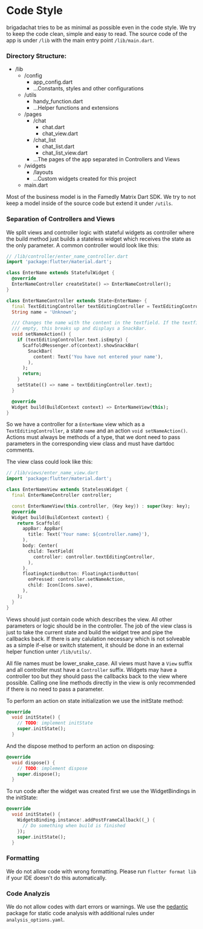 # Code Style

brigadachat tries to be as minimal as possible even in the code style. We try to keep the code clean, simple and easy to read. The source code of the app is under `/lib` with the main entry point `/lib/main.dart`.

### Directory Structure:


- /lib
  - /config
    - app_config.dart
    - ...Constants, styles and other configurations
  - /utils
    - handy_function.dart
    - ...Helper functions and extensions
  - /pages
    - /chat
      - chat.dart
      - chat_view.dart
    - /chat_list
      - chat_list.dart
      - chat_list_view.dart
    - ...The pages of the app separated in Controllers and Views
  - /widgets
    - /layouts
    - ...Custom widgets created for this project
  - main.dart


Most of the business model is in the Famedly Matrix Dart SDK. We try to not keep a model inside of the source code but extend it under `/utils`.

### Separation of Controllers and Views

We split views and controller logic with stateful widgets as controller where the build method just builds a stateless widget which receives the state as the only parameter. A common controller would look like this:

```dart
// /lib/controller/enter_name_controller.dart
import 'package:flutter/material.dart';

class EnterName extends StatefulWidget {
  @override
  EnterNameController createState() => EnterNameController();
}

class EnterNameController extends State<EnterName> {
  final TextEditingController textEditingController = TextEditingController();
  String name = 'Unknown';

  /// Changes the name with the content in the textfield. If the textfield is
  /// empty, this breaks up and displays a SnackBar.
  void setNameAction() {
    if (textEditingController.text.isEmpty) {
      ScaffoldMessenger.of(context).showSnackBar(
        SnackBar(
          content: Text('You have not entered your name'),
        ),
      );
      return;
    }
    setState(() => name = textEditingController.text);
  }

  @override
  Widget build(BuildContext context) => EnterNameView(this);
}
```

So we have a controller for a `EnterName` view which as a `TextEditingController`, a state `name` and an action `void setNameAction()`. Actions must always be methods of a type, that we dont need to pass parameters in the corresponding view class and must have dartdoc comments.

The view class could look like this:

```dart
// /lib/views/enter_name_view.dart
import 'package:flutter/material.dart';

class EnterNameView extends StatelessWidget {
  final EnterNameController controller;

  const EnterNameView(this.controller, {Key key}) : super(key: key);
  @override
  Widget build(BuildContext context) {
    return Scaffold(
      appBar: AppBar(
        title: Text('Your name: ${controller.name}'),
      ),
      body: Center(
        child: TextField(
          controller: controller.textEditingController,
        ),
      ),
      floatingActionButton: FloatingActionButton(
        onPressed: controller.setNameAction,
        child: Icon(Icons.save),
      ),
    );
  }
}
```

Views should just contain code which describes the view. All other parameters or logic should be in the controller. The job of the view class is just to take the current state and build the widget tree and pipe the callbacks back. If there is any calulation necessary which is not solveable as a simple if-else or switch statement, it should be done in an external helper function unter `/lib/utils/`.

All file names must be lower_snake_case. All views must have a `View` suffix and all controller must have a `Controller` suffix. Widgets may have a controller too but they should pass the callbacks back to the view where possible. Calling one line methods directly in the view is only recommended if there is no need to pass a parameter.

To perform an action on state initialization we use the initState method:
```dart
@override
  void initState() {
    // TODO: implement initState
    super.initState();
  }
```

And the dispose method to perform an action on disposing:
```dart
@override
  void dispose() {
    // TODO: implement dispose
    super.dispose();
  }
```

To run code after the widget was created first we use the WidgetBindings in the initState:
```dart
@override
  void initState() {
    WidgetsBinding.instance!.addPostFrameCallback((_) {
      // Do something when build is finished
    });
    super.initState();
  }
```

### Formatting

We do not allow code with wrong formatting. Please run `flutter format lib` if your IDE doesn't do this automatically.

### Code Analyzis

We do not allow codes with dart errors or warnings. We use the [pedantic](https://pub.dev/packages/pedantic) package for static code analysis with additional rules under `analysis_options.yaml`.
